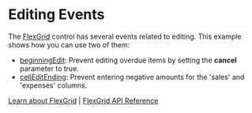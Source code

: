 Editing Events
==============

The [FlexGrid](https://www.grapecity.com/wijmo/api/classes/wijmo_grid.flexgrid.html) control has several events related to editing. This example shows how you can use two of them:

* [beginningEdit](https://www.grapecity.com/wijmo/api/classes/wijmo_grid.flexgrid.html#beginningedit): Prevent editing overdue items by setting the **cancel** parameter to true.
* [cellEditEnding](https://www.grapecity.com/wijmo/api/classes/wijmo_grid.flexgrid.html#celleditending): Prevent entering negative amounts for the 'sales' and 'expenses' columns.

[Learn about FlexGrid](https://www.grapecity.com/wijmo/flexgrid-javascript-data-grid) | [FlexGrid API Reference](https://www.grapecity.com/wijmo/api/classes/wijmo_grid.flexgrid.html)